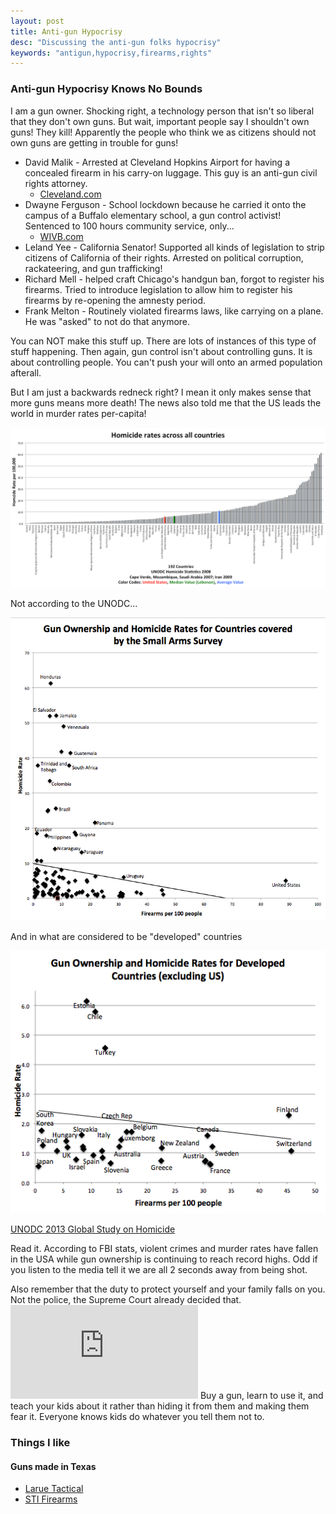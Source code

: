 ```yaml
---
layout: post
title: Anti-gun Hypocrisy
desc: "Discussing the anti-gun folks hypocrisy"
keywords: "antigun,hypocrisy,firearms,rights"
---
```

### Anti-gun Hypocrisy Knows No Bounds

I am a gun owner.  Shocking right, a technology person that isn't so liberal that they don't own guns.  But wait, important people say I shouldn't own guns!  They kill!  Apparently the people who think we as citizens should not own guns are getting in trouble for guns!

+ David Malik - Arrested at Cleveland Hopkins Airport for having a concealed firearm in his carry-on luggage.  This guy is an anti-gun civil rights attorney.
  + [Cleveland.com](http://www.cleveland.com/metro/index.ssf/2015/02/prominent_cleveland_civil_righ.html)
+ Dwayne Ferguson - School lockdown because he carried it onto the campus of a Buffalo elementary school, a gun control activist!  Sentenced to 100 hours community service, only...
  + [WIVB.com](http://wivb.com/2014/02/07/reports-of-man-with-gun-near-elementary-school/)
+ Leland Yee - California Senator!  Supported all kinds of legislation to strip citizens of California of their rights.  Arrested on political corruption, rackateering, and gun trafficking!
+ Richard Mell - helped craft Chicago's handgun ban, forgot to register his firearms.  Tried to introduce legislation to allow him to register his firearms by re-opening the amnesty period.
+ Frank Melton - Routinely violated firearms laws, like carrying on a plane.  He was "asked" to not do that anymore.

You can NOT make this stuff up.  There are lots of instances of this type of stuff happening.  Then again, gun control isn't about controlling guns.  It is about controlling people.  You can't push your will onto an armed population afterall.

But I am just a backwards redneck right?  I mean it only makes sense that more guns means more death!  The news also told me that the US leads the world in murder rates per-capita!

![alt text](../images/HomicideRates.png "Homicide rates per-capita across the world")

Not according to the UNODC...

![alt text](../images/MurderVSFirearm.png "Murder rates compared to firearm ownership")

And in what are considered to be "developed" countries

![alt text](../images/MurderVSFirearmDeveloped.png "Murders rates compared to firearm ownership in developed nations")

[UNODC 2013 Global Study on Homicide](http://www.unodc.org/documents/gsh/pdfs/2014_GLOBAL_HOMICIDE_BOOK_web.pdf)

Read it.  According to FBI stats, violent crimes and murder rates have fallen in the USA while gun ownership is continuing to reach record highs.  Odd if you listen to the media tell it we are all 2 seconds away from being shot.

Also remember that the duty to protect yourself and your family falls on you.  Not the police, the Supreme Court already decided that.  ![alt text](http://www.nytimes.com/2005/06/28/politics/28scotus.html?_r=0 "NY Times")  Buy a gun, learn to use it, and teach your kids about it rather than hiding it from them and making them fear it.  Everyone knows kids do whatever you tell them not to.

### Things I like

#### Guns made in Texas
+ [Larue Tactical](http://www.laruetactical.com/)
+ [STI Firearms](http://www.stiguns.com/)